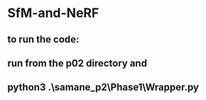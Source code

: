 # SfM-and-NeRF

## to run the code:
## run from the p02 directory and 
## python3 .\samane_p2\Phase1\Wrapper.py
